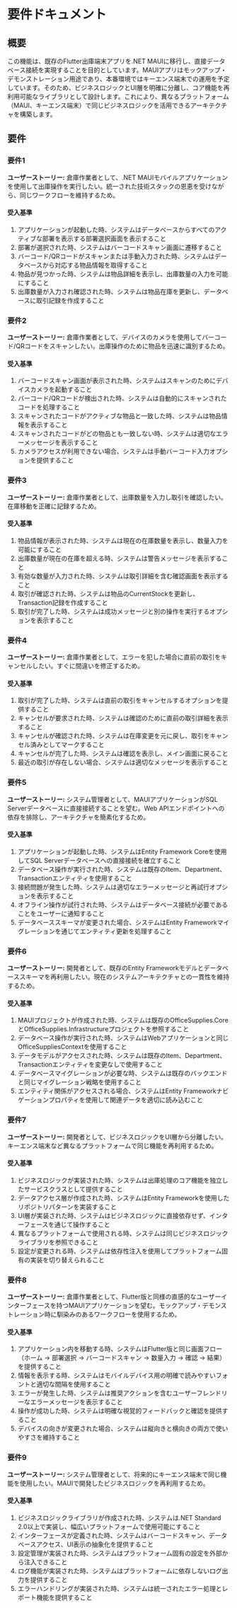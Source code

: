 # 要件ドキュメント

## 概要

この機能は、既存のFlutter出庫端末アプリを.NET MAUIに移行し、直接データベース接続を実現することを目的としています。MAUIアプリはモックアップ・デモンストレーション用途であり、本番環境ではキーエンス端末での運用を予定しています。そのため、ビジネスロジックとUI層を明確に分離し、コア機能を再利用可能なライブラリとして設計します。これにより、異なるプラットフォーム（MAUI、キーエンス端末）で同じビジネスロジックを活用できるアーキテクチャを構築します。

## 要件

### 要件1

**ユーザーストーリー:** 倉庫作業者として、.NET MAUIモバイルアプリケーションを使用して出庫操作を実行したい。統一された技術スタックの恩恵を受けながら、同じワークフローを維持するため。

#### 受入基準

1. アプリケーションが起動した時、システムはデータベースからすべてのアクティブな部署を表示する部署選択画面を表示すること
2. 部署が選択された時、システムはバーコードスキャン画面に遷移すること
3. バーコード/QRコードがスキャンまたは手動入力された時、システムはデータベースから対応する物品情報を取得すること
4. 物品が見つかった時、システムは物品詳細を表示し、出庫数量の入力を可能にすること
5. 出庫数量が入力され確認された時、システムは物品在庫を更新し、データベースに取引記録を作成すること

### 要件2

**ユーザーストーリー:** 倉庫作業者として、デバイスのカメラを使用してバーコード/QRコードをスキャンしたい。出庫操作のために物品を迅速に識別するため。

#### 受入基準

1. バーコードスキャン画面が表示された時、システムはスキャンのためにデバイスカメラを起動すること
2. バーコード/QRコードが検出された時、システムは自動的にスキャンされたコードを処理すること
3. スキャンされたコードがアクティブな物品と一致した時、システムは物品情報を表示すること
4. スキャンされたコードがどの物品とも一致しない時、システムは適切なエラーメッセージを表示すること
5. カメラアクセスが利用できない場合、システムは手動バーコード入力オプションを提供すること

### 要件3

**ユーザーストーリー:** 倉庫作業者として、出庫数量を入力し取引を確認したい。在庫移動を正確に記録するため。

#### 受入基準

1. 物品情報が表示された時、システムは現在の在庫数量を表示し、数量入力を可能にすること
2. 出庫数量が現在の在庫を超える時、システムは警告メッセージを表示すること
3. 有効な数量が入力された時、システムは取引詳細を含む確認画面を表示すること
4. 取引が確認された時、システムは物品のCurrentStockを更新し、Transaction記録を作成すること
5. 取引が完了した時、システムは成功メッセージと別の操作を実行するオプションを表示すること

### 要件4

**ユーザーストーリー:** 倉庫作業者として、エラーを犯した場合に直前の取引をキャンセルしたい。すぐに間違いを修正するため。

#### 受入基準

1. 取引が完了した時、システムは直前の取引をキャンセルするオプションを提供すること
2. キャンセルが要求された時、システムは確認のために直前の取引詳細を表示すること
3. キャンセルが確認された時、システムは在庫変更を元に戻し、取引をキャンセル済みとしてマークすること
4. キャンセルが完了した時、システムは確認を表示し、メイン画面に戻ること
5. 最近の取引が存在しない場合、システムは適切なメッセージを表示すること

### 要件5

**ユーザーストーリー:** システム管理者として、MAUIアプリケーションがSQL Serverデータベースに直接接続することを望む。Web APIエンドポイントへの依存を排除し、アーキテクチャを簡素化するため。

#### 受入基準

1. アプリケーションが起動した時、システムはEntity Framework Coreを使用してSQL Serverデータベースへの直接接続を確立すること
2. データベース操作が実行された時、システムは既存のItem、Department、Transactionエンティティを使用すること
3. 接続問題が発生した時、システムは適切なエラーメッセージと再試行オプションを表示すること
4. オフライン操作が試行された時、システムはデータベース接続が必要であることをユーザーに通知すること
5. データベーススキーマが変更された場合、システムはEntity Frameworkマイグレーションを通じてエンティティ更新を処理すること

### 要件6

**ユーザーストーリー:** 開発者として、既存のEntity Frameworkモデルとデータベーススキーマを再利用したい。現在のシステムアーキテクチャとの一貫性を維持するため。

#### 受入基準

1. MAUIプロジェクトが作成された時、システムは既存のOfficeSupplies.CoreとOfficeSupplies.Infrastructureプロジェクトを参照すること
2. データベース操作が実行された時、システムはWebアプリケーションと同じOfficeSuppliesContextを使用すること
3. データモデルがアクセスされた時、システムは既存のItem、Department、Transactionエンティティを変更なしで使用すること
4. データベースマイグレーションが必要な時、システムは既存のバックエンドと同じマイグレーション戦略を使用すること
5. エンティティ関係がアクセスされる場合、システムはEntity Frameworkナビゲーションプロパティを使用して関連データを適切に読み込むこと

### 要件7

**ユーザーストーリー:** 開発者として、ビジネスロジックをUI層から分離したい。キーエンス端末など異なるプラットフォームで同じ機能を再利用するため。

#### 受入基準

1. ビジネスロジックが実装された時、システムは出庫処理のコア機能を独立したサービスクラスとして提供すること
2. データアクセス層が作成された時、システムはEntity Frameworkを使用したリポジトリパターンを実装すること
3. UI層が実装された時、システムはビジネスロジックに直接依存せず、インターフェースを通じて操作すること
4. 異なるプラットフォームで使用される時、システムは同じビジネスロジックライブラリを参照できること
5. 設定が変更される時、システムは依存性注入を使用してプラットフォーム固有の実装を切り替えられること

### 要件8

**ユーザーストーリー:** 倉庫作業者として、Flutter版と同様の直感的なユーザーインターフェースを持つMAUIアプリケーションを望む。モックアップ・デモンストレーション時に馴染みのあるワークフローを使用するため。

#### 受入基準

1. アプリケーション内を移動する時、システムはFlutter版と同じ画面フロー（ホーム → 部署選択 → バーコードスキャン → 数量入力 → 確認 → 結果）を提供すること
2. 情報を表示する時、システムはモバイルデバイス用の明確で読みやすいフォントと適切な間隔を使用すること
3. エラーが発生した時、システムは推奨アクションを含むユーザーフレンドリーなエラーメッセージを表示すること
4. 操作が成功した時、システムは明確な視覚的フィードバックと確認を提供すること
5. デバイスの向きが変更された場合、システムは縦向きと横向きの両方で使いやすさを維持すること

### 要件9

**ユーザーストーリー:** システム管理者として、将来的にキーエンス端末で同じ機能を使用したい。MAUIで開発したビジネスロジックを再利用するため。

#### 受入基準

1. ビジネスロジックライブラリが作成された時、システムは.NET Standard 2.0以上で実装し、幅広いプラットフォームで使用可能にすること
2. インターフェースが定義された時、システムはバーコードスキャン、データベースアクセス、UI表示の抽象化を提供すること
3. 設定管理が実装された時、システムはプラットフォーム固有の設定を外部から注入できること
4. ログ機能が実装された時、システムはプラットフォームに依存しないログ出力を提供すること
5. エラーハンドリングが実装された時、システムは統一されたエラー処理とレポート機能を提供すること